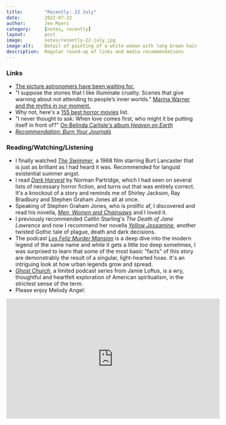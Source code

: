 ```yaml
---
title:        "Recently: 22 July"
date:         2022-07-22
author:       Jen Myers
category:     [notes, recently]
layout:       post
image:        notes/recently-22-july.jpg
image-alt:    Detail of painting of a white woman with long brown hair in a white robe falling from her shoulders, reading a book
description:  Regular round-up of links and media recommendations
---
```


### Links

- [The picture astronomers have been waiting for.](https://www.theatlantic.com/science/archive/2022/07/james-webb-space-telescope-images-nasa-reveal/670483/)
- "I suppose the stories that I like illuminate cruelty. Scenes that give warning about not attending to people’s inner worlds." [Marina Warner and the myths in our moment.](https://www.newyorker.com/culture/the-new-yorker-interview/marina-warner-sees-the-myths-in-our-moment)
- Why not, here's a [155 best horror movies](https://www.indiewire.com/feature/best-horror-movies-all-time-scary-films-1202012183/) list.
- "I never thought to ask: When love comes first, who might it be putting itself in front of?" [On Belinda Carlisle's album _Heaven on Earth_](https://www.68to05.com/essays/1987-belinda-carlisle-heaven-on-earth)
- [_Recommendation: Burn Your Journals_](https://tinyletter.com/Cari_Luna/letters/recommendation-burn-your-journals)

### Reading/Watching/Listening

- I finally watched [_The Swimmer_](https://letterboxd.com/film/the-swimmer/), a 1968 film starring Burt Lancaster that is just as brilliant as I had heard it was. Recommended for languid existential summer angst.
- I read [_Dark Harvest_](https://app.thestorygraph.com/books/37e7e135-2649-44bd-854e-23f72bcf3afc) by Norman Partridge, which I had seen on several lists of necessary horror fiction, and turns out that was entirely correct. It's a knockout of a story and reminds me of Shirley Jackson, Ray Bradbury and Stephen Graham Jones all at once.
- Speaking of Stephen Graham Jones, who is prolific af, I discovered and read his novella, [_Men, Women and Chainsaws_](https://app.thestorygraph.com/books/eff9c785-c1d9-4f35-a52f-9ec4f21adf37) and I loved it.
- I previously recommended Caitlin Starling's _The Death of Jane Lawrence_ and now I recommend her novella [_Yellow Jessamine_](https://app.thestorygraph.com/books/6e623f3f-425b-41af-b0d3-7a8a0decae22), another twisted Gothic tale of plague, death and dark decisions.
- The podcast [_Los Feliz Murder Mansion_](https://thelosfelizmurdermansion.com/) is a deep dive into the modern legend of the same name and while it gets a little _too_ deep sometimes, I was surprised to learn that some of the most basic "facts" of this story are demonstrably the result of a singular, light-hearted hoax. It's an intriguing look at how urban legends grow and spread.
- [_Ghost Church_](https://www.iheart.com/podcast/1119-ghost-church-by-jamie-lof-95721611/), a limited podcast series from Jamie Loftus, is a wry, thoughtful and heartfelt exploration of American spiritualism, in the strictest sense of the term.
- Please enjoy Melody Angel:

<div class="youtube-video-container">
  <iframe width="560" height="315" src="https://www.youtube.com/embed/Q0qTHz3URwY" title="YouTube video player" frameborder="0" allow="accelerometer; autoplay; clipboard-write; encrypted-media; gyroscope; picture-in-picture" allowfullscreen></iframe>
</div>
